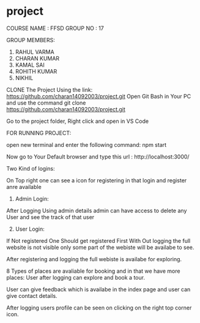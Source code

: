 # project
COURSE NAME : FFSD
GROUP NO : 17

GROUP MEMBERS:
1. RAHUL VARMA
2. CHARAN KUMAR
3. KAMAL SAI
4. ROHITH KUMAR
5. NIKHIL

CLONE The Project Using the link: https://github.com/charan14092003/project.git
Open Git Bash in Your PC and use the command git clone https://github.com/charan14092003/project.git

Go to the project folder, Right click and open in VS Code


FOR RUNNING PROJECT:

open new terminal and enter the following command:
npm start

Now go to Your Default browser and type this url : http://localhost:3000/


Two Kind of logins:

On Top right one can see a icon for registering in that login and register anre available
1) Admin Login:

After Logging Using admin details admin can have access to delete any User
and see the track of that user

2) User Login:

If Not registered One Should get registered First
With Out logging the full website is not visible only some part of the webiste will be availabe to see.

After registering and logging the full webiste is availabe for exploring.

8 Types of places are avaliable for booking and in that we have more places:
User after logging can explore and book a tour.

User can give feedback which is availabe in the index page and user can give contact details.

After logging users profile can be seen on clicking on the right top corner icon.
